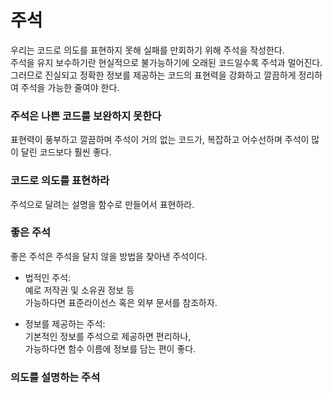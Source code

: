 # 주석

우리는 코드로 의도를 표현하지 못해 실패를 만회하기 위해 주석을 작성한다.    
주석을 유지 보수하기란 현실적으로 불가능하기에 오래된 코드일수록 주석과 멀어진다.   
그러므로 진실되고 정확한 정보를 제공하는 코드의 표현력을 강화하고 깔끔하게 정리하여 주석을 가능한 줄여야 한다.    

### 주석은 나쁜 코드를 보완하지 못한다
표현력이 풍부하고 깔끔하며 주석이 거의 없는 코드가, 복잡하고 어수선하며 주석이 많이 달린 코드보다 훨씬 좋다.    

### 코드로 의도를 표현하라
주석으로 달려는 설명을 함수로 만들어서 표현하라.

### 좋은 주석
좋은 주석은 주석을 달지 않을 방법을 찾아낸 주석이다.

- 법적인 주석:     
  예로 저작권 및 소유권 정보 등    
  가능하다면 표준라이선스 혹은 외부 문서를 참조하자.

- 정보를 제공하는 주석:    
  기본적인 정보를 주석으로 제공하면 편리하나,    
  가능하다면 함수 이름에 정보를 담는 편이 좋다.    
  
  
### 의도를 설명하는 주석
